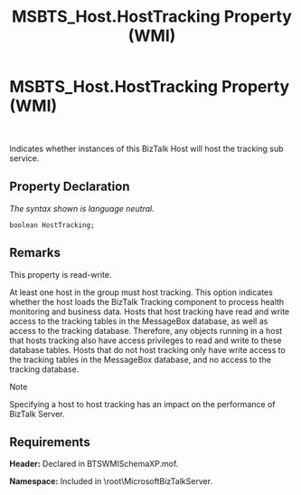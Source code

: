 ﻿---
title: MSBTS_Host.HostTracking Property (WMI)
TOCTitle: MSBTS_Host.HostTracking Property (WMI)
ms:assetid: 32d3893f-a699-4ac4-99f6-e7ae08609a4e
ms:mtpsurl: https://msdn.microsoft.com/en-us/library/Aa559509(v=BTS.80)
ms:contentKeyID: 51527185
ms.date: 08/30/2017
mtps_version: v=BTS.80
---

# MSBTS\_Host.HostTracking Property (WMI)

 

Indicates whether instances of this BizTalk Host will host the tracking sub service.

## Property Declaration

*The syntax shown is language neutral.*

``` 
boolean HostTracking;  
```

## Remarks

This property is read-write.

At least one host in the group must host tracking. This option indicates whether the host loads the BizTalk Tracking component to process health monitoring and business data. Hosts that host tracking have read and write access to the tracking tables in the MessageBox database, as well as access to the tracking database. Therefore, any objects running in a host that hosts tracking also have access privileges to read and write to these database tables. Hosts that do not host tracking only have write access to the tracking tables in the MessageBox database, and no access to the tracking database.


> [!NOTE]
> <P>Specifying a host to host tracking has an impact on the performance of BizTalk Server.</P>



## Requirements

**Header:** Declared in BTSWMISchemaXP.mof.

**Namespace:** Included in \\root\\MicrosoftBizTalkServer.

